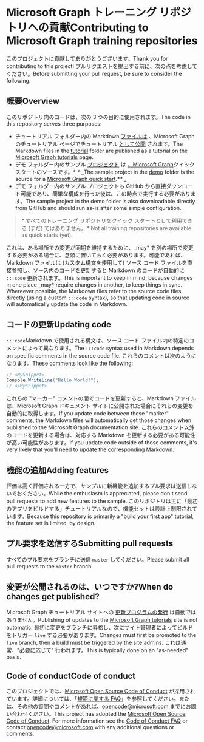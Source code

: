 # <a name="contributing-to-microsoft-graph-training-repositories"></a><span data-ttu-id="4625e-101">Microsoft Graph トレーニング リポジトリへの貢献</span><span class="sxs-lookup"><span data-stu-id="4625e-101">Contributing to Microsoft Graph training repositories</span></span>

<span data-ttu-id="4625e-102">このプロジェクトに貢献してありがとうございます。</span><span class="sxs-lookup"><span data-stu-id="4625e-102">Thank you for contributing to this project!</span></span> <span data-ttu-id="4625e-103">プルリクエストを提出する前に、次の点を考慮してください。</span><span class="sxs-lookup"><span data-stu-id="4625e-103">Before submitting your pull request, be sure to consider the following.</span></span>

## <a name="overview"></a><span data-ttu-id="4625e-104">概要</span><span class="sxs-lookup"><span data-stu-id="4625e-104">Overview</span></span>

<span data-ttu-id="4625e-105">このリポジトリ内のコードは、次の 3 つの目的に使用されます。</span><span class="sxs-lookup"><span data-stu-id="4625e-105">The code in this repository serves three purposes:</span></span>

- <span data-ttu-id="4625e-106">チュートリアル フォルダー内の Markdown [ファイルは](/tutorial) 、Microsoft Graph のチュートリアル ページでチュートリアル [として公開](https://docs.microsoft.com/graph/tutorials) されます。</span><span class="sxs-lookup"><span data-stu-id="4625e-106">The Markdown files in the [tutorial](/tutorial) folder are published as a tutorial on the [Microsoft Graph tutorials](https://docs.microsoft.com/graph/tutorials) page.</span></span>
- <span data-ttu-id="4625e-107">デモ フォルダー内のサンプル [プロジェクト](/demo) は [、Microsoft Graph](https://developer.microsoft.com/graph/quick-start)クイック スタートのソースです。\* *\** _</span><span class="sxs-lookup"><span data-stu-id="4625e-107">The sample project in the [demo](/demo) folder is the source for a [Microsoft Graph quick start](https://developer.microsoft.com/graph/quick-start).\**\** _</span></span>
- <span data-ttu-id="4625e-108">デモ フォルダー内のサンプル プロジェクトも GitHub から直接ダウンロード可能であり、簡単な構成を行った後は、この時点で実行する必要があります。</span><span class="sxs-lookup"><span data-stu-id="4625e-108">The sample project in the demo folder is also downloadable directly from GitHub and should run as-is after some simple configuration.</span></span>

> <span data-ttu-id="4625e-109">_*\**_ すべてのトレーニング リポジトリをクイック スタートとして利用できる (まだ) ではありません。</span><span class="sxs-lookup"><span data-stu-id="4625e-109">_*\**_ Not all training repositories are available as quick starts (yet).</span></span>

<span data-ttu-id="4625e-110">これは、ある場所での変更が同期を維持するために、_may\* を別の場所で変更する必要がある場合に、念頭に置いておく必要があります。可能であれば、Markdown ファイルは (カスタム構文を使用して) ソース コード ファイルを直接参照し、ソース内のコードを更新すると Markdown のコードが自動的に `:::code` 更新されます。</span><span class="sxs-lookup"><span data-stu-id="4625e-110">This is important to keep in mind, because changes in one place _may\* require changes in another, to keep things in sync. Whereever possible, the Markdown files refer to the source code files directly (using a custom `:::code` syntax), so that updating code in source will automatically update the code in Markdown.</span></span>

## <a name="updating-code"></a><span data-ttu-id="4625e-111">コードの更新</span><span class="sxs-lookup"><span data-stu-id="4625e-111">Updating code</span></span>

<span data-ttu-id="4625e-112">`:::code`Markdown で使用される構文は、ソース コード ファイル内の特定のコメントによって異なります。</span><span class="sxs-lookup"><span data-stu-id="4625e-112">The `:::code` syntax used in Markdown depends on specific comments in the source code file.</span></span> <span data-ttu-id="4625e-113">これらのコメントは次のようになります。</span><span class="sxs-lookup"><span data-stu-id="4625e-113">These comments look like the following:</span></span>

```csharp
// <MySnippet>
Console.WriteLine("Hello World!");
// </MySnippet>
```

<span data-ttu-id="4625e-114">これらの "マーカー" コメントの間でコードを更新すると、Markdown ファイルは、Microsoft Graph ドキュメント サイトに公開された場合にそれらの変更を自動的に取得します。</span><span class="sxs-lookup"><span data-stu-id="4625e-114">If you update code between these "marker" comments, the Markdown files will automatically get those changes when published to the Microsoft Graph documentation site.</span></span> <span data-ttu-id="4625e-115">これらのコメント以外のコードを更新する場合は、対応する Markdown を更新する必要がある可能性が高い可能性があります。</span><span class="sxs-lookup"><span data-stu-id="4625e-115">If you update code outside of those comments, it's very likely that you'll need to update the corresponding Markdown.</span></span>

## <a name="adding-features"></a><span data-ttu-id="4625e-116">機能の追加</span><span class="sxs-lookup"><span data-stu-id="4625e-116">Adding features</span></span>

<span data-ttu-id="4625e-117">評価は高く評価される一方で、サンプルに新機能を追加するプル要求は送信しないでおください。</span><span class="sxs-lookup"><span data-stu-id="4625e-117">While the enthusiasm is appreciated, please don't send pull requests to add new features to the sample.</span></span> <span data-ttu-id="4625e-118">このリポジトリは主に「最初のアプリをビルドする」チュートリアルなので、機能セットは設計上制限されています。</span><span class="sxs-lookup"><span data-stu-id="4625e-118">Because this repository is primarily a "build your first app" tutorial, the feature set is limited, by design.</span></span>

## <a name="submitting-pull-requests"></a><span data-ttu-id="4625e-119">プル要求を送信する</span><span class="sxs-lookup"><span data-stu-id="4625e-119">Submitting pull requests</span></span>

<span data-ttu-id="4625e-120">すべてのプル要求をブランチに送信 `master` してください。</span><span class="sxs-lookup"><span data-stu-id="4625e-120">Please submit all pull requests to the `master` branch.</span></span>

## <a name="when-do-changes-get-published"></a><span data-ttu-id="4625e-121">変更が公開されるのは、いつですか?</span><span class="sxs-lookup"><span data-stu-id="4625e-121">When do changes get published?</span></span>

<span data-ttu-id="4625e-122">Microsoft Graph チュートリアル サイトへの [更新プログラムの発行](https://docs.microsoft.com/graph/tutorials) は自動ではありません。</span><span class="sxs-lookup"><span data-stu-id="4625e-122">Publishing of updates to the [Microsoft Graph tutorials](https://docs.microsoft.com/graph/tutorials) site is not automatic.</span></span> <span data-ttu-id="4625e-123">最初に変更をブランチに昇格し、次にサイト管理者によってビルドをトリガー `live` する必要があります。</span><span class="sxs-lookup"><span data-stu-id="4625e-123">Changes must first be promoted to the `live` branch, then a build must be triggered by the site admins.</span></span> <span data-ttu-id="4625e-124">これは通常、"必要に応じて" 行われます。</span><span class="sxs-lookup"><span data-stu-id="4625e-124">This is typically done on an "as-needed" basis.</span></span>

## <a name="code-of-conduct"></a><span data-ttu-id="4625e-125">Code of conduct</span><span class="sxs-lookup"><span data-stu-id="4625e-125">Code of conduct</span></span>

<span data-ttu-id="4625e-p106">このプロジェクトでは、[Microsoft Open Source Code of Conduct](https://opensource.microsoft.com/codeofconduct/) が採用されています。詳細については、「[規範に関する FAQ](https://opensource.microsoft.com/codeofconduct/faq/)」を参照してください。または、その他の質問やコメントがあれば、[opencode@microsoft.com](mailto:opencode@microsoft.com) までにお問い合わせください。</span><span class="sxs-lookup"><span data-stu-id="4625e-p106">This project has adopted the [Microsoft Open Source Code of Conduct](https://opensource.microsoft.com/codeofconduct/). For more information see the [Code of Conduct FAQ](https://opensource.microsoft.com/codeofconduct/faq/) or contact [opencode@microsoft.com](mailto:opencode@microsoft.com) with any additional questions or comments.</span></span>
